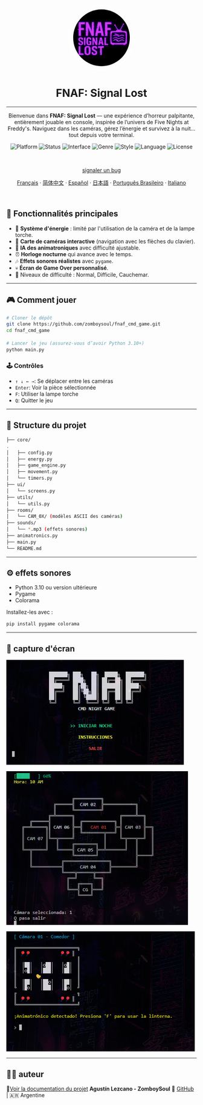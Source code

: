 
<p align="center">
  <img
    src="../assets/logo.png"
    alt="FNAF: Signal Lost Logo"
    style="border: 2px solid white; border-radius: 5000px; width: 150px; height:150px; padding:10px;" />
</p>

<h1 align="center">FNAF: Signal Lost</h1>

---

<p align="center">
  Bienvenue dans <strong>FNAF: Signal Lost</strong> — une expérience d’horreur palpitante, entièrement jouable en console, inspirée de l’univers de Five Nights at Freddy's.  
  Naviguez dans les caméras, gérez l’énergie et survivez à la nuit… tout depuis votre terminal.
</p>


<p align="center">
  <img alt="Platform" src="https://img.shields.io/badge/platform-python-00ffff?logo=python&logoColor=000000" />
  <img alt="Status" src="https://img.shields.io/badge/status-in%20development-ff00ff" />
  <img alt="Interface" src="https://img.shields.io/badge/interface-command%20line-ff007f?logo=windows-terminal&logoColor=white" />
  <img alt="Genre" src="https://img.shields.io/badge/genre-horror-ff1a1a" />
  <img alt="Style" src="https://img.shields.io/badge/style-text--based-6666ff" />
  <img alt="Language" src="https://img.shields.io/badge/lang-es-cc00ff" />
  <img alt="License" src="https://img.shields.io/github/license/ZomboySoul/fnaf_signal_lost" />
</p>

<br>

<p align="center">
  <a href="https://github.com/ZomboySoul/fnaf_signal_lost/issues/new?assignees=&labels=bug&projects=&template=bug_report.yml" target="_blank" rel="noopener noreferrer">signaler un bug</a>
</p>

<p align="center">
  <a href="./README_fr.md">Français</a> ·  
  <a href="./README_cn.md">简体中文</a> ·
  <a href="./README_es.md">Español</a> ·
  <a href="./README_ja.md">日本語</a> ·
  <a href="./README_pt-BR.md">Português Brasileiro</a> ·
  <a href="./README_it.md">Italiano</a>
</p>

<br>

## 🧠 Fonctionnalités principales

- 🔦 **Système d'énergie** : limité par l'utilisation de la caméra et de la lampe torche.
- 🎥 **Carte de caméras interactive** (navigation avec les flèches du clavier).
- 🤖 **IA des animatroniques** avec difficulté ajustable.
- ⏰ **Horloge nocturne** qui avance avec le temps.
- 🎶 **Effets sonores réalistes** avec `pygame`.
- 💀 **Écran de Game Over personnalisé**.
- 🌙 Niveaux de difficulté : Normal, Difficile, Cauchemar.

---

## 🎮 Comment jouer

```bash
# Cloner le dépôt
git clone https://github.com/zomboysoul/fnaf_cmd_game.git
cd fnaf_cmd_game

# Lancer le jeu (assurez-vous d’avoir Python 3.10+)
python main.py
```

### 🕹️ Contrôles

- `↑ ↓ ← →`: Se déplacer entre les caméras
- `Enter`: Voir la pièce sélectionnée
- `F`:  Utiliser la lampe torche
- `Q`: Quitter le jeu

---

## 📁 Structure du projet

```bash
├── core/
.
│   ├── config.py
│   ├── energy.py
│   ├── game_engine.py
│   ├── movement.py
│   └── timers.py
├── ui/
│   └── screens.py
├── utils/
│   └── utils.py
├── rooms/
│   └── CAM_0X/ (modèles ASCII des caméras)
├── sounds/
│   └── *.mp3 (effets sonores)
├── animatronics.py
├── main.py
└── README.md
```

---

## ⚙️ effets sonores

- Python 3.10 ou version ultérieure
- Pygame
- Colorama

Installez-les avec :

```bash
pip install pygame colorama
```

---

## 📸 capture d'écran

![FNAF: Signal Lost Menu](../assets/menu.png)

![FNAF: Signal Lost Map](../assets/map.png)

![FNAF: Signal Lost Camara](../assets/camara.png)

---

## 🧑‍💻 auteur

📄[Voir la documentation du projet](https://zomboysoul.github.io/fnaf_signal_lost/)
**Agustín Lezcano - ZomboySoul**
🔗 [GitHub](https://github.com/ZomboySoul) | 🇦🇷 Argentine
